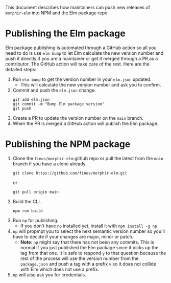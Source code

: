 This document describes how maintainers can push new releases of `morphir-elm` into NPM and the Elm package repo. 

# Publishing the Elm package

Elm package publishing is automated through a GitHub action so all you need to do is use `elm bump` to let Elm calculate 
the new version number and push it directly if you are a maintainer or get it merged through a PR as a contributor. 
The GitHub action will take care of the rest. Here are the detailed steps:  

1. Run `elm bump` to get the version number in your `elm.json` updated.
    - This will calculate the new version number and ask you to confirm.
2. Commit and push the `elm.json` change.
    ```
    git add elm.json
    git commit -m "Bump Elm package version"
    git push
    ```
3. Create a PR to update the version number on the `main` branch.
4. When the PR is merged a GitHub action will publish the Elm package.

# Publishing the NPM package

1. Clone the `finos/morphir-elm` github repo or pull the latest from the `main` branch if you have a clone already.
    ```
    git clone https://github.com/finos/morphir-elm.git
    ```
    or
    ```
    git pull origin main
    ```
2. Build the CLI.
    ```
    npm run build
    ```
3. Run `np` for publishing.
    - If you don't have `np` installed yet, install it with `npm install -g np`
4. `np` will propmpt you to select the next semantic version number so you'll have to decide if your changes are major, minor or patch.
    - **Note**: `np` might say that there has not been any commits. This is normal if you just published the Elm package since it picks up 
    the tag from that one. It is safe to respond `y` to that question because the rest of the process will use the version number from the
    `package.json` and push a tag with a prefix `v` so it does not collide with Elm which does not use a prefix.
5. `np` will also ask you for credentials.
